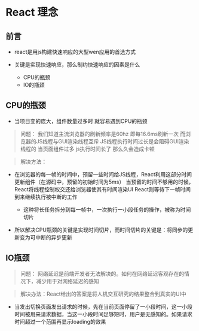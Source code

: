 # React 理念

## 前言

- react是用js构建快速响应的大型wen应用的首选方式

- 关键是实现快速响应，那么制约快速响应的因素是什么
    - CPU的瓶颈
    - IO的瓶颈

## CPU的瓶颈

- 当项目变的庞大，组件数量过多时 就容易遇到CPU的瓶颈

> 问题： 我们知道主流浏览器的刷新频率是60hz 即每16.6ms刷新一次 而浏览器的JS线程与GUI渲染线程互斥 JS线程执行时间过长是会阻碍GUI渲染线程的 当页面组件过多 js执行时间长了 那么久会造成卡顿

> 解决方法：
- 在浏览器的每一帧的时间中，预留一些时间给JS线程，React利用这部分时间更新组件（在源码中，预留的初始时间为5ms） 当预留的时间不够用的时候，React将线程控制权交还给浏览器使其有时间渲染UI React则等待下一帧时间到来继续执行被中断的工作
    - 这种将长任务拆分到每一帧中，一次执行一小段任务的操作，被称为时间切片

- 所以解决CPU瓶颈的关键是实现时间切片，而时间切片的关键是：将同步的更新变为可中断的异步更新

## IO瓶颈

> 问题： 网络延迟是前端开发者无法解决的。如何在网络延迟客观存在的情况下，减少用于对网络延迟的感知

> 解决办法：React给出的答案是将人机交互研究的结果整合到真实的UI中

- 当发出切换页面发出请求的时候，先在当前页面停留了一小段时间，这一小段时间被用来请求数据，当这一小段时间足够短时，用户是无感知的。如果请求时间超过一个范围再显示loading的效果


